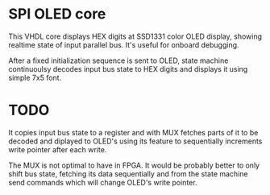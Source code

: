 # SPI OLED core

This VHDL core displays HEX digits at SSD1331 color OLED display,
showing realtime state of input parallel bus. It's useful 
for onboard debugging.

After a fixed initialization sequence is sent to OLED,
state machine continuoulsy decodes input bus state to HEX
digits and displays it using simple 7x5 font.

# TODO

It copies input bus state to a register and with
MUX fetches parts of it to be decoded and diplayed
to OLED's using its feature to sequentially increments
write pointer after each write.

The MUX is not optimal to have in FPGA. It would be probably
better to only shift bus state, fetching its data sequentially
and from the state machine send commands which will change 
OLED's write pointer.
